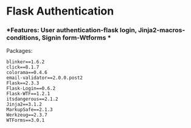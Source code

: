# Flask Authentication


### *Features: User authentication-flask login, Jinja2-macros-conditions, Signin form-Wtforms *
Packages:
```
blinker==1.6.2
click==8.1.7
colorama==0.4.6
email-validator==2.0.0.post2
Flask==2.3.3
Flask-Login==0.6.2
Flask-WTF==1.2.1
itsdangerous==2.1.2
Jinja2==3.1.2
MarkupSafe==2.1.3
Werkzeug==2.3.7
WTForms==3.0.1
```
